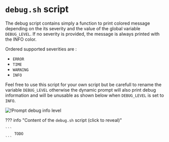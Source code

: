 # `debug.sh` script

The debug script contains simply a function to print colored message depending
on the its severity and the value of the global variable `DEBUG_LEVEL`. If no
severity is provided, the message is always printed with the INFO color.

Ordered supported severities are :

  - `ERROR`
  - `TIME`
  - `WARNING`
  - `INFO`


Feel free to use this script for your own script but be carefull to rename the
variable `DEBUG_LEVEL` otherwise the dynamic prompt will also print debug
information and will be unusable as shown below when `DEBUG_LEVEL` is set to
`INFO`.

![!Prompt debug info level][prompt_debug_info_level]

??? info "Content of the `debug.sh` script (click to reveal)"

    ```
        TODO
    ```



[prompt_debug_info_level]: TODO
